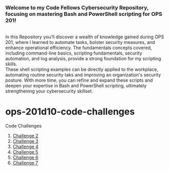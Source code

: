 ### Welcome to my Code Fellows Cybersecurity Repository, focusing on mastering Bash and PowerShell scripting for OPS 201!
<br>In this Repository you'll discover a wealth of knowledge gained during OPS 201, where I learned to automate tasks, bolster security measures, and enhance operational efficiency. The fundamentals concepts covered, including command-line basics, scripting fundamentals, security automation, and log analysis, provide a strong foundation for my scripting skills.
<br>
These shell scripting examples can be directly applied to the workplace, automating routine security taks and improving an organization's security posture. With more time, you can refine and expand these scripts and deepen your expertise in Bash and PowerShell scripting, ultimately strengthening your cybersecurity skillset.

# ops-201d10-code-challenges
Code Challenges
1. [Challenge 2](index/201_2_my_first_bash_script.sh)
2. [Challenge 3](index/201_3_functions.sh)
3. [Challenge 4](index/201_4_arrays.sh)
4. [Challenge 5](index/201_5_loops.sh)
5. [Challenge 6](index/201_6_conditionals.sh)
6. [Challenge 7](index/201_7_system_information.sh)

